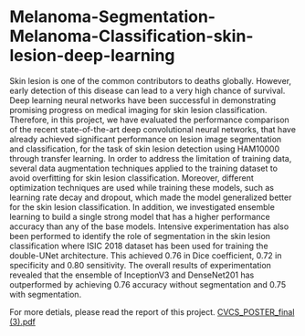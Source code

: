 # Melanoma-Segmentation-Melanoma-Classification-skin-lesion-deep-learning

Skin lesion is one of the common contributors to deaths globally. However, early detection of this disease can lead to a very high chance of survival. Deep learning neural networks have been successful in demonstrating promising progress on medical imaging for skin lesion classification. Therefore, in this project, we have evaluated the performance comparison of the recent state-of-the-art deep convolutional neural networks, that have already achieved significant performance on lesion image segmentation and classification, for the task of skin lesion detection using HAM10000 through transfer learning. In order to address the limitation of training data, several data augmentation techniques applied to the training dataset to avoid overfitting for skin lesion classification. Moreover, different optimization techniques are used while training these models, such as learning rate decay and dropout, which made the model generalized better for the skin lesion classification. In addition, we investigated ensemble learning to build a single strong model that has a higher performance accuracy than any of the base models. Intensive experimentation has also been performed to identify the role of segmentation in the skin lesion classification where ISIC 2018 dataset has been used for training the double-UNet architecture. This achieved 0.76 in Dice coefficient, 0.72 in specificity and 0.80 sensitivity. The overall results of experimentation revealed that the ensemble of InceptionV3 and DenseNet201 has outperformed by achieving 0.76 accuracy without segmentation and 0.75 with segmentation.

For more detials, please read the report of this project.
[CVCS_POSTER_final (3).pdf](https://github.com/AqsaHassan/cosi-High-dynamic-hyperspectral-imaging/files/10767908/CVCS_POSTER_final.3.pdf)
